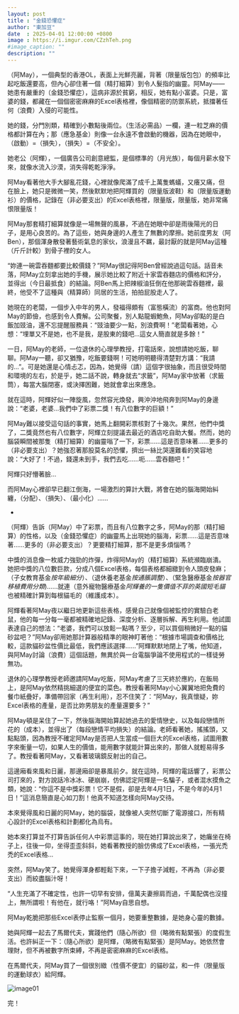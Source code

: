 ```yaml
---
layout: post
title : "金錢恐懼症"
author: "東加豆"
date  : 2025-04-01 12:00:00 +0800
image : https://i.imgur.com/CZzhTeh.png
#image_caption: ""
description: ""
---
```


（阿May），一個典型的香港OL，表面上光鮮亮麗，背著（限量版包包）的頻率比起吃飯還要高，但內心卻住著一個（精打細算）到令人髮指的幽靈。阿May——她患有嚴重的（金錢恐懼症），這病非源於貧窮，相反，她有點小富婆。只是，富婆的錢，都藏在一個個密密麻麻的Excel表格裡，像個精密的防禦系統，抵擋著任何（浪費）入侵的可能性。

<!--more-->

她的錢，分門別類，精確到小數點後兩位。（生活必需品）一欄，連一粒芝麻的價格都計算在內；那（應急基金）則像一台永遠不會啟動的機器，因為在她眼中，（啟動）=（損失），（損失）=（不安全）。

她老公（阿輝），一個廣告公司創意總監，是個標準的（月光族），每個月薪水發下來，就像水流入沙漠，消失得乾乾淨淨。

阿May看著他大手大腳亂花錢，心裡就像爬滿了成千上萬隻螞蟻，又癢又痛，但在臉上，她只是微微一笑，然後默默地把阿輝買的（限量版波鞋）和（限量版運動衫）的價格，記錄在（非必要支出）的Excel表格裡，限量版，限量版，她非常痛恨限量版！

阿May那套精打細算就像是一場無聲的風暴，不過在她眼中卻是雨後陽光的日子，是用心良苦的。為了這些，她與身邊的人產生了無數的摩擦。她前度男友（阿Ben），那個渾身散發著藝術氣息的家伙，浪漫且不羈，最討厭的就是阿May這種（斤斤計較）到骨子裡的女人。

“妳連一碗雲吞麵都要比較價錢？”阿May很記得阿Ben曾經說過這句話。話音未落，阿May立刻拿出她的手機，展示她比較了附近十家雲吞麵店的價格和評分，並得出（今日最抵食）的結論。阿Ben馬上把辣椒油狂倒在他那碗雲吞麵裡，最終，他受不了這種與（精算師）同居的生活，拍拍屁股走人了。

她現在的老闆，一個步入中年的男人，發福得頗有（富態橫流）的富商。他也對阿May的節儉，也感到令人費解。公司聚餐，別人點龍蝦鮑魚，阿May卻點的是白飯加豉油，還不忘提醒服務員：“豉油要少一點，別浪費啊！”老闆看著她，心想：“埋單又不是她，也不是我，是股東的錢吧...這女人簡直就是多餘！”

一日，阿May的老師，一位退休的心理學教授，打電話來，說想請她吃飯，聊聊。阿May一聽，卻又猶豫，吃飯要錢啊！可她明明聽得清楚對方講：“我請的...”。可是她還是心情忐忑，因為，她覺得（請）這個字很抽象，而且很受時間和環境的左右，於是乎，她二話不說，轉身就去“求籤”，阿May家中放著（求籤筒），每當大腦閉塞，或決擇困難，她就會拿出來應急。

就在這時，阿輝好似一陣旋風，忽然容光煥發，興沖沖地飛奔到阿May的身邊說：“老婆，老婆...我們中了彩票二獎！有八位數字的巨額！”

阿May難以接受這句話的事實，她馬上翻開彩票核對了十幾次。果然，他們中獎了，二獎竟然也有八位數字，阿輝立刻提議去最近的酒店吃自助大餐。然而，她的腦袋瞬間被那隻（精打細算）的幽靈嗡了一下，彩票……這是否意味著……更多的（非必要支出）？她強忍著那股莫名的恐懼，擠出一絲比哭還難看的笑容地說：“大好了！不過，錢還未到手，我們去吃……呃……雲吞麵吧！”

阿輝只好懵著臉...

而阿May心裡卻早已翻江倒海，一場激烈的算計大戰，將會在她的腦海開始糾纏，（分配）、（損失）、（最小化）……

-

（阿輝）告訴（阿May）中了彩票，而且有八位數字之多，阿May的那（精打細算）的性格，以及（金錢恐懼症）的幽靈馬上出現她的腦海，彩票……這是否意味著……更多的（非必要支出）？更要精打細算，那不是更多煩惱嗎？

中獎的消息像一枚威力強勁的炸彈，炸得阿May的（精打細算）系統瀕臨崩潰。她把中獎的八位數巨款，分成八個Excel表格，每個表格都細緻到令人頭皮發麻；（子女教育基金*按年級細分*）、（退休養老基金*按通脹調整*）、（緊急醫療基金*按器官移植費用分類*)……就連（意外寵物醫療基金*阿輝養的一隻價值不菲的英國短毛貓*也被精確計算到每根貓毛的（維護成本）。

阿輝看著阿May夜以繼日地更新這些表格，感覺自己就像個被監控的實驗白老鼠，他的每一分每一毫都被精確地記錄、深度分析、逐層拆解、再生利用。他試圖表達自己的想法：“老婆，我們可以放鬆一點嗎？至少，可以買個稍微好一點的貓砂盆吧？”阿May卻用她那計算器般精準的眼神盯著他：“根據市場調查和價格比較，這款貓砂盆性價比最低，我們應該選擇……”阿輝默默地閉上了嘴，他知道，與阿May討論（浪費）這個話題，無異於與一台電腦爭論不使用程式的一樣徒勞無功。

退休的心理學教授老師邀請阿May吃飯，阿May考慮了三天終於應約，在飯局上，是阿May依然精挑細選的便宜的菜色。教授看著阿May小心翼翼地把免費的餐巾紙疊好，準備帶回家（再生利用），忍不住笑了：“阿May，我真懷疑，妳Excel表格的產量，是否比妳男朋友的產量還要多？”

阿May頓是呆住了一下，然後腦海開始算起她過去的愛情戀史，以及每段戀情所花的（成本），並得出了（每段戀情平均損失）的結論。老師看著她，搖搖頭，又點點頭，因為教授不確定阿May是否把人生當成一個巨大的Excel表格，試圖用數字來衡量一切，如果人生的價值，能用數字就能計算出來的，那做人就輕易得多了。教授看著阿May，又看著玻璃鏡反射出的自己。

這邊廂看來風和日麗，那邊廂卻是暴風前夕。就在這時，阿輝的電話響了，彩票公司打來的，對方說話冷冰冰、硬崩崩，仿佛認定阿輝是一名騙子，或者混水摸魚之類，她說：“你這不是中獎彩票！它不是假，卻是去年4月1日，不是今年的4月1日！”這消息簡直是心如刀割！他真不知道怎樣向阿May交待。

本來覺得風和日麗的阿May，她的腦袋，就像被人突然切斷了電源接口，所有精心設計的Excel表格和計劃都化為烏有。

她本來打算並不打算告訴任何人中彩票這事的，現在她打算說出來了，她癱坐在椅子上，往後一仰，坐得歪歪斜斜，她看著教授的臉仿佛成了Excel表格，一張光禿禿的Excel表格...

突然，阿May笑了。她覺得渾身都輕鬆下來，一下子擔子減輕，不再為（非必要支出）而絞盡腦汁呀！

“人生充滿了不確定性，也許一切早有安排，億萬夫妻擦肩而過，千萬配偶也沒撞上，無所謂啦！有他在，就行咯！”阿May自思自想。

阿May乾脆把那些Excel表停止監察一個月，她要重整數據，是她身心靈的數據。

她與阿輝一起去了馬爾代夫，實踐他們（隨心所欲）但（略微有點緊張）的度假生活。也許糾正一下：（隨心所欲）是阿輝，（略微有點緊張）是阿May。她依然會理財，但不再被數字所束縛，不再是密密麻麻的Excel表格。

在馬爾代夫，阿May買了一個很別緻（性價不便宜）的貓砂盆，和一件（限量版的運動球衣）給阿輝。

![image01](https://i.imgur.com/CeatUK4.png)

完！

<!--END-->